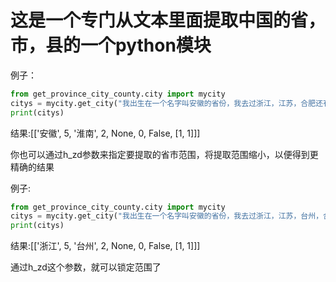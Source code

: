 这是一个专门从文本里面提取中国的省，市，县的一个python模块
=======================================================
例子：
```python
from get_province_city_county.city import mycity
citys = mycity.get_city("我出生在一个名字叫安徽的省份，我去过浙江，江苏，合肥还有淮南，但我最喜欢的还是合肥，因为我在蜀山区生活过一段时间")
print(citys)
```
结果:[['安徽', 5, '淮南', 2, None, 0, False, [1, 1]]]

你也可以通过h_zd参数来指定要提取的省市范围，将提取范围缩小，以便得到更精确的结果

例子:
```python
from get_province_city_county.city import mycity
citys = mycity.get_city("我出生在一个名字叫安徽的省份，我去过浙江，江苏，台州，合肥还有淮南，但我最喜欢的还是合肥，因为我在蜀山区生活过一段时间",h_zd="浙江")
print(citys)
```
结果:[['浙江', 5, '台州', 2, None, 0, False, [1, 1]]]

通过h_zd这个参数，就可以锁定范围了